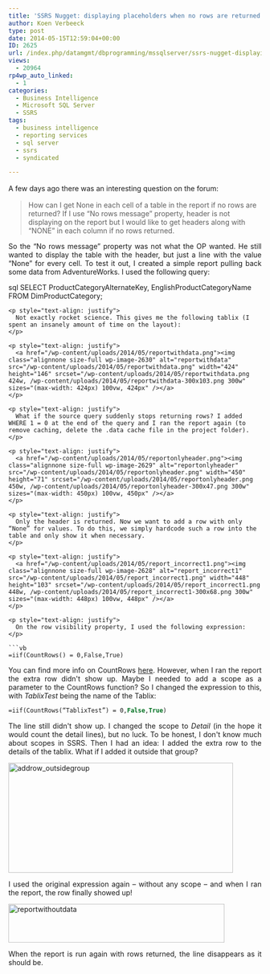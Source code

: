 ```yaml
---
title: 'SSRS Nugget: displaying placeholders when no rows are returned'
author: Koen Verbeeck
type: post
date: 2014-05-15T12:59:04+00:00
ID: 2625
url: /index.php/datamgmt/dbprogramming/mssqlserver/ssrs-nugget-displaying-placeholders-when-no-rows-are-returned/
views:
  - 20964
rp4wp_auto_linked:
  - 1
categories:
  - Business Intelligence
  - Microsoft SQL Server
  - SSRS
tags:
  - business intelligence
  - reporting services
  - sql server
  - ssrs
  - syndicated

---
```

<p style="text-align: justify">
  <span style="line-height: 1.5em">A few days ago there was an interesting question on the forum:</span>
</p>

> How can I get None in each cell of a table in the report if no rows are returned? If I use “No rows message” property, header is not displaying on the report but I would like to get headers along with “NONE” in each column if no rows returned.

<p style="text-align: justify">
  So the “No rows message” property was not what the OP wanted. He still wanted to display the table with the header, but just a line with the value “None” for every cell. To test it out, I created a simple report pulling back some data from AdventureWorks. I used the following query:
</p>

sql
SELECT        ProductCategoryAlternateKey, EnglishProductCategoryName
FROM            DimProductCategory;
```
<p style="text-align: justify">
  Not exactly rocket science. This gives me the following tablix (I spent an insanely amount of time on the layout):
</p>

<p style="text-align: justify">
  <a href="/wp-content/uploads/2014/05/reportwithdata.png"><img class="alignnone size-full wp-image-2630" alt="reportwithdata" src="/wp-content/uploads/2014/05/reportwithdata.png" width="424" height="146" srcset="/wp-content/uploads/2014/05/reportwithdata.png 424w, /wp-content/uploads/2014/05/reportwithdata-300x103.png 300w" sizes="(max-width: 424px) 100vw, 424px" /></a>
</p>

<p style="text-align: justify">
  What if the source query suddenly stops returning rows? I added WHERE 1 = 0 at the end of the query and I ran the report again (to remove caching, delete the .data cache file in the project folder).
</p>

<p style="text-align: justify">
  <a href="/wp-content/uploads/2014/05/reportonlyheader.png"><img class="alignnone size-full wp-image-2629" alt="reportonlyheader" src="/wp-content/uploads/2014/05/reportonlyheader.png" width="450" height="71" srcset="/wp-content/uploads/2014/05/reportonlyheader.png 450w, /wp-content/uploads/2014/05/reportonlyheader-300x47.png 300w" sizes="(max-width: 450px) 100vw, 450px" /></a>
</p>

<p style="text-align: justify">
  Only the header is returned. Now we want to add a row with only “None” for values. To do this, we simply hardcode such a row into the table and only show it when necessary.
</p>

<p style="text-align: justify">
  <a href="/wp-content/uploads/2014/05/report_incorrect1.png"><img class="alignnone size-full wp-image-2628" alt="report_incorrect1" src="/wp-content/uploads/2014/05/report_incorrect1.png" width="448" height="103" srcset="/wp-content/uploads/2014/05/report_incorrect1.png 448w, /wp-content/uploads/2014/05/report_incorrect1-300x68.png 300w" sizes="(max-width: 448px) 100vw, 448px" /></a>
</p>

<p style="text-align: justify">
  On the row visibility property, I used the following expression:
</p>

```vb
=iif(CountRows() = 0,False,True)
```
<p style="text-align: justify">
  You can find more info on CountRows <a href="http://technet.microsoft.com/en-us/library/ms156330(v=sql.100).aspx">here</a>. However, when I ran the report the extra row didn't show up. Maybe I needed to add a scope as a parameter to the CountRows function? So I changed the expression to this, with <em>TablixTest</em> being the name of the Tablix:
</p>

```vb
=iif(CountRows(“TablixTest”) = 0,False,True)
```
<p style="text-align: justify">
  The line still didn't show up. I changed the scope to <i>Detail</i> (in the hope it would count the detail lines), but no luck. To be honest, I don't know much about scopes in SSRS. Then I had an idea: I added the extra row to the details of the tablix. What if I added it outside that group?
</p>

<p style="text-align: justify">
  <a href="/wp-content/uploads/2014/05/addrow_outsidegroup.png"><img class="alignnone size-full wp-image-2632" alt="addrow_outsidegroup" src="/wp-content/uploads/2014/05/addrow_outsidegroup.png" width="447" height="219" srcset="/wp-content/uploads/2014/05/addrow_outsidegroup.png 447w, /wp-content/uploads/2014/05/addrow_outsidegroup-300x146.png 300w" sizes="(max-width: 447px) 100vw, 447px" /></a>
</p>

<p style="text-align: justify">
  I used the original expression again – without any scope – and when I ran the report, the row finally showed up!
</p>

<p style="text-align: justify">
  <a href="/wp-content/uploads/2014/05/reportwithoutdata.png"><img class="alignnone size-full wp-image-2631" alt="reportwithoutdata" src="/wp-content/uploads/2014/05/reportwithoutdata.png" width="430" height="77" srcset="/wp-content/uploads/2014/05/reportwithoutdata.png 430w, /wp-content/uploads/2014/05/reportwithoutdata-300x53.png 300w" sizes="(max-width: 430px) 100vw, 430px" /></a>
</p>

<p style="text-align: justify">
  When the report is run again with rows returned, the line disappears as it should be.
</p>